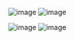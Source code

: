 ![image](https://user-images.githubusercontent.com/100144278/229275884-1b6aa494-3e17-407b-98dd-2f445442412d.png)
![image](https://user-images.githubusercontent.com/100144278/229276241-9b44a176-0e1e-427e-b235-01389f77f90e.png)

![image](https://user-images.githubusercontent.com/100144278/229275890-20d1b8a3-385f-4fb3-8e51-e6660dbc4240.png)
![image](https://user-images.githubusercontent.com/100144278/229275896-809747e1-4ed1-4e48-88d1-cb36f955cb0d.png)
